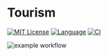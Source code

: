 # Tourism

<!-- [START BADGES] -->
<!-- Please keep comment here to allow auto update -->
[![MIT License](https://img.shields.io/github/license/yohan-kang/Tourism?style=flat-square)](https://github.com/yohan-kang/Tourism/blob/master/LICENSE)
[![Language](https://img.shields.io/github/languages/top/yohan-kang/Tourism?style=flat-square)](https://www.typescriptlang.org)
[![CI](https://github.com/yohan-kang/Tourism/actions/workflows/django.yml/badge.svg?style=flat-square)](https://github.com/yohan-kang/Tourism/actions/workflows/django.yml)
<!-- [END BADGES] -->

![example workflow](https://github.com/yohan-kang/Tourism/actions/workflows/django.yml/badge.svg)

